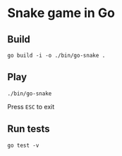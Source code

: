 # Snake game in Go

## Build

```
go build -i -o ./bin/go-snake .
```

## Play

```
./bin/go-snake
```

Press `ESC` to exit

## Run tests

```
go test -v
```